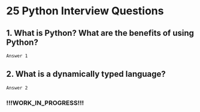 # 25 Python Interview Questions

## 1. What is Python? What are the benefits of using Python?

```text
Answer 1
```

## 2. What is a dynamically typed language?

```text
Answer 2
```

### !!!WORK_IN_PROGRESS!!!
